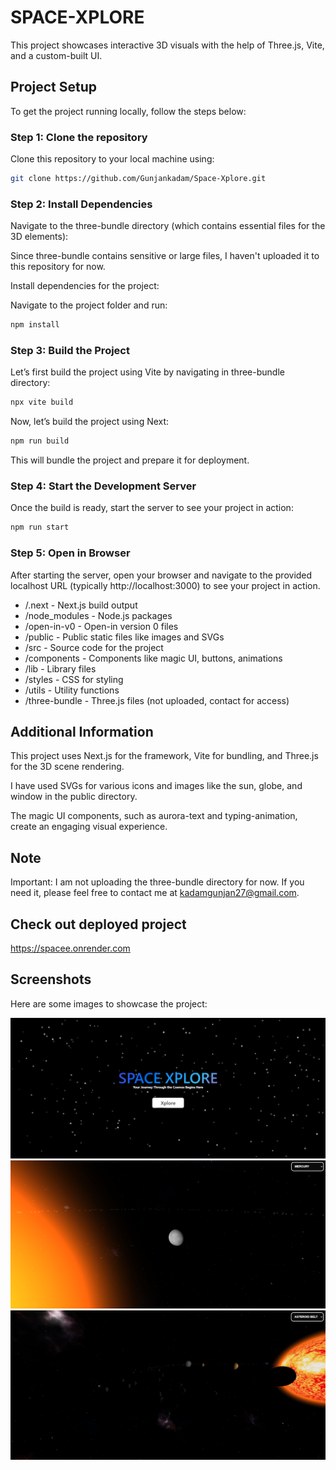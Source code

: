 # SPACE-XPLORE

This project showcases interactive 3D visuals with the help of Three.js, Vite, and a custom-built UI. 

## Project Setup

To get the project running locally, follow the steps below:

### Step 1: Clone the repository

Clone this repository to your local machine using:

```bash
git clone https://github.com/Gunjankadam/Space-Xplore.git
```

### Step 2: Install Dependencies

Navigate to the three-bundle directory (which contains essential files for the 3D elements):

Since three-bundle contains sensitive or large files, I haven't uploaded it to this repository for now. 

Install dependencies for the project:

Navigate to the project folder and run:
```bash
npm install
```
### Step 3: Build the Project
Let’s first build the project using Vite by navigating in three-bundle directory:
```bash
npx vite build
```
Now, let’s build the project using Next:
```bash
npm run build
```
This will bundle the project and prepare it for deployment.

### Step 4: Start the Development Server
Once the build is ready, start the server to see your project in action:
```bash
npm run start
```
### Step 5: Open in Browser
After starting the server, open your browser and navigate to the provided localhost URL (typically http://localhost:3000) to see your project in action.

- /.next           - Next.js build output
- /node_modules    - Node.js packages
- /open-in-v0      - Open-in version 0 files
- /public          - Public static files like images and SVGs
- /src             - Source code for the project
- /components    - Components like magic UI, buttons, animations
- /lib           - Library files
- /styles        - CSS for styling
- /utils         - Utility functions
- /three-bundle    - Three.js files (not uploaded, contact for access)


## Additional Information
This project uses Next.js for the framework, Vite for bundling, and Three.js for the 3D scene rendering.

I have used SVGs for various icons and images like the sun, globe, and window in the public directory.

The magic UI components, such as aurora-text and typing-animation, create an engaging visual experience.

## Note
Important: I am not uploading the three-bundle directory for now. If you need it, please feel free to contact me at kadamgunjan27@gmail.com.

## Check out deployed project
https://spacee.onrender.com

## Screenshots

Here are some images to showcase the project:

![Image 1](https://github.com/Gunjankadam/Space-Xplore/blob/main/image1.png)
![Image 2](https://github.com/Gunjankadam/Space-Xplore/blob/main/image2.png)
![Image 3](https://github.com/Gunjankadam/Space-Xplore/blob/main/image3.png)
